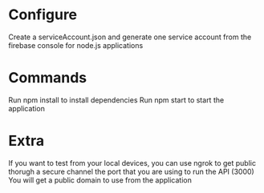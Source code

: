 # Configure
Create a serviceAccount.json and generate one service account from the firebase console for node.js applications

# Commands
Run npm install to install dependencies
Run npm start to start the application


# Extra
If you want to test from your local devices, you can use ngrok to get public thorugh a secure channel the port that you are using to run the API (3000)
You will get a public domain to use from the application